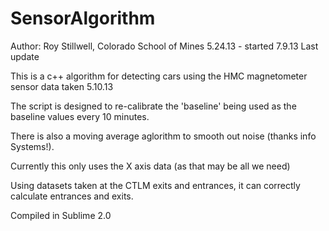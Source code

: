 SensorAlgorithm
==============
Author: Roy Stillwell, Colorado School of Mines
5.24.13 - started
7.9.13 Last update 

This is a c++ algorithm for detecting cars using the HMC magnetometer sensor data taken 5.10.13

The script is <will be> designed to re-calibrate the 'baseline' being used as the baseline values every 10 minutes.

There is also a moving average aglorithm to smooth out noise (thanks info Systems!). 

Currently this only uses the X axis data (as that may be all we need)

Using datasets taken at the CTLM exits and entrances, it can correctly calculate entrances and exits.

Compiled in Sublime 2.0


